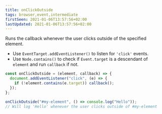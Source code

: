 ```yaml
---
title: onClickOutside
tags: browser,event,intermediate
firstSeen: 2021-01-06T13:57:56+02:00
lastUpdated: 2021-01-06T13:57:56+02:00
---
```


Runs the callback whenever the user clicks outside of the specified element.

- Use `EventTarget.addEventListener()` to listen for `'click'` events.
- Use `Node.contains()` to check if `Event.target` is a descendant of `element` and run `callback` if not.

```js
const onClickOutside = (element, callback) => {
  document.addEventListener("click", (e) => {
    if (!element.contains(e.target)) callback();
  });
};
```

```js
onClickOutside("#my-element", () => console.log("Hello"));
// Will log 'Hello' whenever the user clicks outside of #my-element
```
